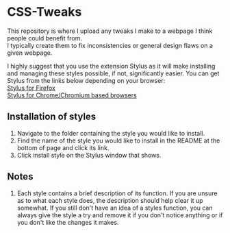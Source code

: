 # CSS-Tweaks
This repository is where I upload any tweaks I make to a webpage I think people could benefit from.  
I typically create them to fix inconsistencies or general design flaws on a given webpage.

I highly suggest that you use the extension Stylus as it will make installing and managing these styles possible, if not, significantly easier. You can get Stylus from the links below depending on your browser:  
[Stylus for Firefox](https://addons.mozilla.org/en-US/firefox/addon/styl-us/)  
[Stylus for Chrome/Chromium based browsers](https://chrome.google.com/webstore/detail/stylus/clngdbkpkpeebahjckkjfobafhncgmne)

## Installation of styles
1. Navigate to the folder containing the style you would like to install.
2. Find the name of the style you would like to install in the README at the bottom of page and click its link.
4. Click install style on the Stylus window that shows.

## Notes
1. Each style contains a brief description of its function. If you are unsure as to what each style does, the description should help clear it up somewhat. If you still don't have an idea of a styles function, you can always give the style a try and remove it if you don't notice anything or if you don't like the changes it makes.  
